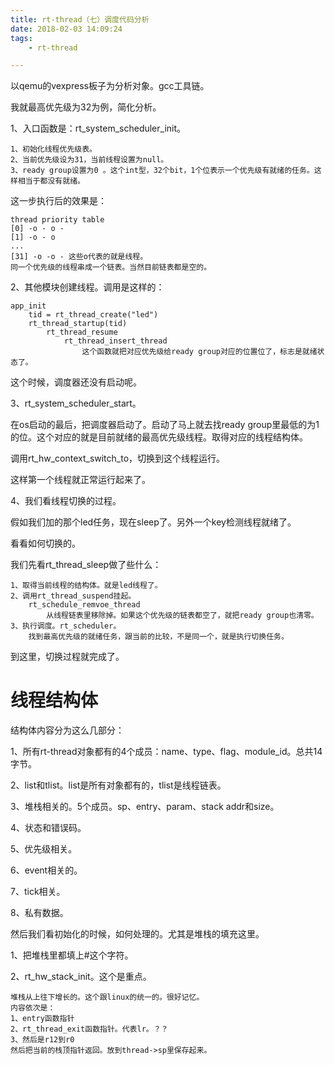 ```yaml
---
title: rt-thread（七）调度代码分析
date: 2018-02-03 14:09:24
tags:
	- rt-thread

---
```




以qemu的vexpress板子为分析对象。gcc工具链。

我就最高优先级为32为例，简化分析。

1、入口函数是：rt_system_scheduler_init。

```
1、初始化线程优先级表。
2、当前优先级设为31，当前线程设置为null。
3、ready group设置为0 。这个int型，32个bit，1个位表示一个优先级有就绪的任务。这样相当于都没有就绪。
```

这一步执行后的效果是：

```
thread priority table
[0] -o - o -
[1] -o - o
...
[31] -o -o - 这些o代表的就是线程。
同一个优先级的线程串成一个链表。当然目前链表都是空的。
```

2、其他模块创建线程。调用是这样的：

```
app_init
	tid = rt_thread_create("led")
	rt_thread_startup(tid)
		rt_thread_resume
			rt_thread_insert_thread
				这个函数就把对应优先级给ready group对应的位置位了，标志是就绪状态了。
```

这个时候，调度器还没有启动呢。

3、rt_system_scheduler_start。

在os启动的最后，把调度器启动了。启动了马上就去找ready group里最低的为1的位。这个对应的就是目前就绪的最高优先级线程。取得对应的线程结构体。

调用rt_hw_context_switch_to，切换到这个线程运行。

这样第一个线程就正常运行起来了。

4、我们看线程切换的过程。

假如我们加的那个led任务，现在sleep了。另外一个key检测线程就绪了。

看看如何切换的。

我们先看rt_thread_sleep做了些什么：

```
1、取得当前线程的结构体。就是led线程了。
2、调用rt_thread_suspend挂起。
	rt_schedule_remvoe_thread
		从线程链表里移除掉。如果这个优先级的链表都空了，就把ready group也清零。
3、执行调度。rt_scheduler。
	找到最高优先级的就绪任务，跟当前的比较，不是同一个，就是执行切换任务。
```

到这里，切换过程就完成了。



# 线程结构体

结构体内容分为这么几部分：

1、所有rt-thread对象都有的4个成员：name、type、flag、module_id。总共14字节。

2、list和tlist。list是所有对象都有的，tlist是线程链表。

3、堆栈相关的。5个成员。sp、entry、param、stack addr和size。

4、状态和错误码。

5、优先级相关。

6、event相关的。

7、tick相关。

8、私有数据。



然后我们看初始化的时候，如何处理的。尤其是堆栈的填充这里。

1、把堆栈里都填上#这个字符。

2、rt_hw_stack_init。这个是重点。

```
堆栈从上往下增长的。这个跟linux的统一的。很好记忆。
内容依次是：
1、entry函数指针
2、rt_thread_exit函数指针。代表lr。？？
3、然后是r12到r0
然后把当前的栈顶指针返回。放到thread->sp里保存起来。
```





